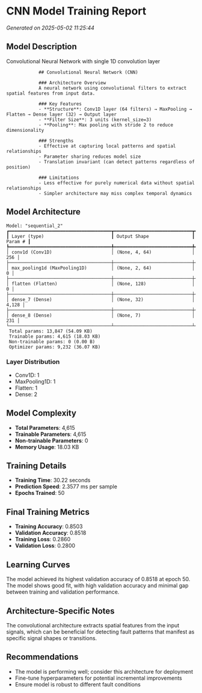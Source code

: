 # CNN Model Training Report

_Generated on 2025-05-02 11:25:44_

## Model Description

Convolutional Neural Network with single 1D convolution layer


                ## Convolutional Neural Network (CNN)
                
                ### Architecture Overview
                A neural network using convolutional filters to extract spatial features from input data.
                
                ### Key Features
                - **Structure**: Conv1D layer (64 filters) → MaxPooling → Flatten → Dense layer (32) → Output layer
                - **Filter Size**: 3 units (kernel_size=3)
                - **Pooling**: Max pooling with stride 2 to reduce dimensionality
                
                ### Strengths
                - Effective at capturing local patterns and spatial relationships
                - Parameter sharing reduces model size
                - Translation invariant (can detect patterns regardless of position)
                
                ### Limitations
                - Less effective for purely numerical data without spatial relationships
                - Simpler architecture may miss complex temporal dynamics
            

## Model Architecture

```
Model: "sequential_2"
┏━━━━━━━━━━━━━━━━━━━━━━━━━━━━━━━━━━━━━━┳━━━━━━━━━━━━━━━━━━━━━━━━━━━━━┳━━━━━━━━━━━━━━━━━┓
┃ Layer (type)                         ┃ Output Shape                ┃         Param # ┃
┡━━━━━━━━━━━━━━━━━━━━━━━━━━━━━━━━━━━━━━╇━━━━━━━━━━━━━━━━━━━━━━━━━━━━━╇━━━━━━━━━━━━━━━━━┩
│ conv1d (Conv1D)                      │ (None, 4, 64)               │             256 │
├──────────────────────────────────────┼─────────────────────────────┼─────────────────┤
│ max_pooling1d (MaxPooling1D)         │ (None, 2, 64)               │               0 │
├──────────────────────────────────────┼─────────────────────────────┼─────────────────┤
│ flatten (Flatten)                    │ (None, 128)                 │               0 │
├──────────────────────────────────────┼─────────────────────────────┼─────────────────┤
│ dense_7 (Dense)                      │ (None, 32)                  │           4,128 │
├──────────────────────────────────────┼─────────────────────────────┼─────────────────┤
│ dense_8 (Dense)                      │ (None, 7)                   │             231 │
└──────────────────────────────────────┴─────────────────────────────┴─────────────────┘
 Total params: 13,847 (54.09 KB)
 Trainable params: 4,615 (18.03 KB)
 Non-trainable params: 0 (0.00 B)
 Optimizer params: 9,232 (36.07 KB)

```

### Layer Distribution

- Conv1D: 1
- MaxPooling1D: 1
- Flatten: 1
- Dense: 2

## Model Complexity

- **Total Parameters**: 4,615
- **Trainable Parameters**: 4,615
- **Non-trainable Parameters**: 0
- **Memory Usage**: 18.03 KB

## Training Details

- **Training Time**: 30.22 seconds
- **Prediction Speed**: 2.3577 ms per sample
- **Epochs Trained**: 50

## Final Training Metrics

- **Training Accuracy**: 0.8503
- **Validation Accuracy**: 0.8518
- **Training Loss**: 0.2860
- **Validation Loss**: 0.2800

## Learning Curves

The model achieved its highest validation accuracy of 0.8518 at epoch 50. The model shows good fit, with high validation accuracy and minimal gap between training and validation performance.

## Architecture-Specific Notes

The convolutional architecture extracts spatial features from the input signals, which can be beneficial for detecting fault patterns that manifest as specific signal shapes or transitions.

## Recommendations

- The model is performing well; consider this architecture for deployment
- Fine-tune hyperparameters for potential incremental improvements
- Ensure model is robust to different fault conditions
